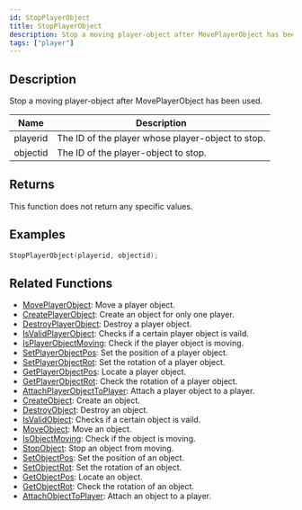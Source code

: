 ```yaml
---
id: StopPlayerObject
title: StopPlayerObject
description: Stop a moving player-object after MovePlayerObject has been used.
tags: ["player"]
---
```


## Description

Stop a moving player-object after MovePlayerObject has been used.

| Name     | Description                                       |
| -------- | ------------------------------------------------- |
| playerid | The ID of the player whose player-object to stop. |
| objectid | The ID of the player-object to stop.              |

## Returns

This function does not return any specific values.

## Examples

```c
StopPlayerObject(playerid, objectid);
```

## Related Functions

- [MovePlayerObject](functions/MovePlayerObject.md): Move a player object.
- [CreatePlayerObject](functions/CreatePlayerObject.md): Create an object for only one player.
- [DestroyPlayerObject](functions/DestroyPlayerObject.md): Destroy a player object.
- [IsValidPlayerObject](functions/IsValidPlayerObject.md): Checks if a certain player object is vaild.
- [IsPlayerObjectMoving](functions/IsPlayerObjectMoving.md): Check if the player object is moving.
- [SetPlayerObjectPos](functions/SetPlayerObjectPos.md): Set the position of a player object.
- [SetPlayerObjectRot](functions/SetPlayerObjectRot.md): Set the rotation of a player object.
- [GetPlayerObjectPos](functions/GetPlayerObjectPos.md): Locate a player object.
- [GetPlayerObjectRot](functions/GetPlayerObjectRot.md): Check the rotation of a player object.
- [AttachPlayerObjectToPlayer](functions/AttachPlayerObjectToPlayer.md): Attach a player object to a player.
- [CreateObject](functions/CreateObject.md): Create an object.
- [DestroyObject](functions/DestroyObject.md): Destroy an object.
- [IsValidObject](functions/IsValidObject.md): Checks if a certain object is vaild.
- [MoveObject](functions/MoveObject.md): Move an object.
- [IsObjectMoving](functions/IsObjectMoving.md): Check if the object is moving.
- [StopObject](functions/StopObject.md): Stop an object from moving.
- [SetObjectPos](functions/SetObjectPos.md): Set the position of an object.
- [SetObjectRot](functions/SetObjectRot.md): Set the rotation of an object.
- [GetObjectPos](functions/GetObjectPos.md): Locate an object.
- [GetObjectRot](functions/GetObjectRot.md): Check the rotation of an object.
- [AttachObjectToPlayer](functions/AttachObjectToPlayer.md): Attach an object to a player.
